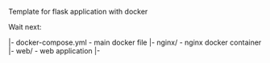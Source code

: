 Template for flask application with docker

Wait next:

|- docker-compose.yml - main docker file
|- nginx/ - nginx docker container
|- web/ - web application
|- 
